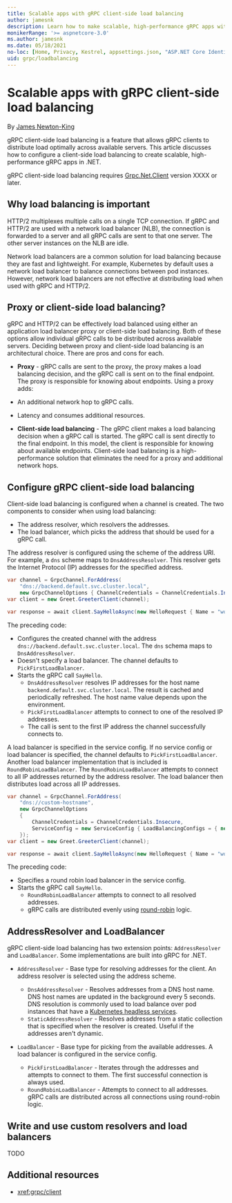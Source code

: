 ```yaml
---
title: Scalable apps with gRPC client-side load balancing
author: jamesnk
description: Learn how to make scalable, high-performance gRPC apps with client-side load balancing in .NET.
monikerRange: '>= aspnetcore-3.0'
ms.author: jamesnk
ms.date: 05/18/2021
no-loc: [Home, Privacy, Kestrel, appsettings.json, "ASP.NET Core Identity", cookie, Cookie, Blazor, "Blazor Server", "Blazor WebAssembly", "Identity", "Let's Encrypt", Razor, SignalR]
uid: grpc/loadbalancing
---
```

# Scalable apps with gRPC client-side load balancing

By [James Newton-King](https://twitter.com/jamesnk)

gRPC client-side load balancing is a feature that allows gRPC clients to distribute load optimally across available servers. This article discusses how to configure a client-side load balancing to create scalable, high-performance gRPC apps in .NET.

gRPC client-side load balancing requires [Grpc.Net.Client](https://www.nuget.org/packages/Grpc.Net.Client) version XXXX or later.

## Why load balancing is important

HTTP/2 multiplexes multiple calls on a single TCP connection. If gRPC and HTTP/2 are used with a network load balancer (NLB), the connection is forwarded to a server and all gRPC calls are sent to that one server. The other server instances on the NLB are idle.

Network load balancers are a common solution for load balancing because they are fast and lightweight. For example, Kubernetes by default uses  a network load balancer to balance connections between pod instances. However, network load balancers are not effective at distributing load when used with gRPC and HTTP/2.

## Proxy or client-side load balancing?

gRPC and HTTP/2 can be effectively load balanced using either an application load balancer proxy or client-side load balancing. Both of these options allow individual gRPC calls to be distributed across available servers. Deciding between proxy and client-side load balancing is an architectural choice. There are pros and cons for each.

* **Proxy** - gRPC calls are sent to the proxy, the proxy makes a load balancing decision, and the gRPC call is sent on to the final endpoint. The proxy is responsible for knowing about endpoints. Using a proxy adds:

 * An additional network hop to gRPC calls.
 * Latency and consumes additional resources.

* **Client-side load balancing** - The gRPC client makes a load balancing decision when a gRPC call is started. The gRPC call is sent directly to the final endpoint. In this model, the client is responsible for knowing about available endpoints. Client-side load balancing is a high-performance solution that eliminates the need for a proxy and additional network hops.

## Configure gRPC client-side load balancing

Client-side load balancing is configured when a channel is created. The two components to consider when using load balancing:

* The address resolver, which resolvers the addresses.
* The load balancer, which picks the address that should be used for a gRPC call.

The address resolver is configured using the scheme of the address URI. For example, a `dns` scheme maps to `DnsAddressResolver`. This resolver gets the Internet Protocol (IP) addresses for the specified address.

```csharp
var channel = GrpcChannel.ForAddress(
    "dns://backend.default.svc.cluster.local",
    new GrpcChannelOptions { ChannelCredentials = ChannelCredentials.Insecure });
var client = new Greet.GreeterClient(channel);

var response = await client.SayHelloAsync(new HelloRequest { Name = "world" });
```

The preceding code:

* Configures the created channel with the address `dns://backend.default.svc.cluster.local`. The `dns` schema maps to `DnsAddressResolver`.
* Doesn't specify a load balancer. The channel defaults to `PickFirstLoadBalancer`.
* Starts the gRPC call `SayHello`.
  * `DnsAddressResolver` resolves IP addresses for the host name `backend.default.svc.cluster.local`. The result is cached and periodically refreshed. The host name value depends upon the environment.
  * `PickFirstLoadBalancer` attempts to connect to one of the resolved IP addresses.
  * The call is sent to the first IP address the channel successfully connects to.

A load balancer is specified in the service config. If no service config or load balancer is specified, the channel defaults to `PickFirstLoadBalancer`. Another load balancer implementation that is included is `RoundRobinLoadBalancer`. The `RoundRobinLoadBalancer` attempts to connect to all IP addresses returned by the address resolver. The load balancer then distributes load across all IP addresses.

```csharp
var channel = GrpcChannel.ForAddress(
    "dns://custom-hostname",
    new GrpcChannelOptions
    {
        ChannelCredentials = ChannelCredentials.Insecure,
        ServiceConfig = new ServiceConfig { LoadBalancingConfigs = { new RoundRobinConfig() } }
    });
var client = new Greet.GreeterClient(channel);

var response = await client.SayHelloAsync(new HelloRequest { Name = "world" });
```

The preceding code:

* Specifies a round robin load balancer in the service config.
* Starts the gRPC call `SayHello`.
  * `RoundRobinLoadBalancer` attempts to connect to all resolved addresses.
  * gRPC calls are distributed evenly using [round-robin](https://www.nginx.com/resources/glossary/round-robin-load-balancing/) logic.

## AddressResolver and LoadBalancer

gRPC client-side load balancing has two extension points: `AddressResolver` and `LoadBalancer`. Some implementations are built into gRPC for .NET.

* `AddressResolver` - Base type for resolving addresses for the client. An address resolver is selected using the address scheme.
  
  * `DnsAddressResolver` - Resolves addresses from a DNS host name. DNS host names are updated in the background every 5 seconds. DNS resolution is commonly used to load balance over pod instances that have a [Kubernetes headless services](https://kubernetes.io/docs/concepts/services-networking/service/#headless-services).
  * `StaticAddressResolver` - Resolves addresses from a static collection that is specified when the resolver is created. Useful if the addresses aren't dynamic.

* `LoadBalancer` - Base type for picking from the available addresses. A load balancer is configured in the service config.

  * `PickFirstLoadBalancer` - Iterates through the addresses and attempts to connect to them. The first successful connection is always used.
  * `RoundRobinLoadBalancer` - Attempts to connect to all addresses. gRPC calls are distributed across all connections using round-robin logic.

## Write and use custom resolvers and load balancers

TODO

## Additional resources

* <xref:grpc/client>
